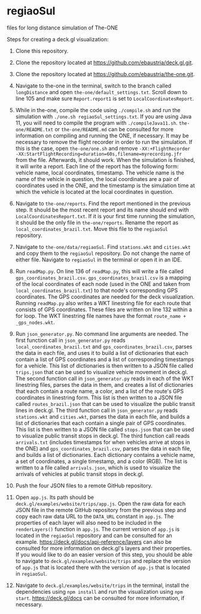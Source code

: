 # regiaoSul
files for long distance simulation of The-ONE

Steps for creating a deck.gl visualization:

1. Clone this repository.

2. Clone the repository located at https://github.com/ebaustria/deck.gl.git.

3. Clone the repository located at https://github.com/ebaustria/the-one.git.

4. Navigate to the-one in the terminal, switch to the branch called ```longDistance``` and open ```the-one/default_settings.txt```. Scroll down to line 105 and make sure ```Report.report1``` is set to ```LocalCoordinatesReport```.

5. While in the-one, compile the code using ```./compile.sh``` and run the simulation with ```./one.sh regiaoSul_settings.txt```. If you are using Java 11, you will need to compile the program with ```./compileJava11.sh```. ```the-one/README.txt``` or ```the-one/README.md``` can be consulted for more information on compiling and running the ONE, if necessary. It may be necessary to remove the flight recorder in order to run the simulation. If this is the case, open ```the-one/one.sh``` and remove ```-XX:+FlightRecorder  -XX:StartFlightRecording=duration=60s,filename=myrecording.jfr ``` from the file. Afterwards, it should work. When the simulation is finished, it will write a report. Each line of the report has the following form: vehicle name, local coordinates, timestamp. The vehicle name is the name of the vehicle in question, the local coordinates are a pair of coordinates used in the ONE, and the timestamp is the simulation time at which the vehicle is located at the local coordinates in question.

6. Navigate to ```the-one/reports```. Find the report mentioned in the previous step. It should be the most recent report and its name should end with ```LocalCoordinatesReport.txt```. If it is your first time running the simulation, it should be the only file in ```the-one/reports```. Rename the report as ```local_coordinates_brazil.txt```. Move this file to the ```regiaoSul``` repository.

7. Navigate to ```the-one/data/regiaoSul```. Find ```stations.wkt``` and ```cities.wkt``` and copy them to the ```regiaoSul``` repository. Do not change the name of either file. Navigate to ```regiaoSul``` in the terminal or open it in an IDE.

8. Run ```readMap.py```. On line 136 of ```readMap.py```, this will write a file called ```gps_coordinates_brazil.csv```. ```gps_coordinates_brazil.csv``` is a mapping of the local coordinates of each node (used in the ONE and taken from ```local_coordinates_brazil.txt```) to that node's corresponding GPS coordinates. The GPS coordinates are needed for the deck visualization. Running ```readMap.py``` also writes a WKT linestring file for each route that consists of GPS coordinates. These files are written on line 132 within a for loop. The WKT linestring file names have the format ```route_name + _gps_nodes.wkt```.

9. Run ```json_generator.py```. No command line arguments are needed. The first function call in ```json_generator.py``` reads ```local_coordinates_brazil.txt``` and ```gps_coordinates_brazil.csv```, parses the data in each file, and uses it to build a list of dictionaries that each contain a list of GPS coordinates and a list of corresponding timestamps for a vehicle. This list of dictionaries is then written to a JSON file called ```trips.json``` that can be used to visualize vehicle movement in deck.gl. The second function call in ```json_generator.py``` reads in each of the WKT linestring files, parses the data in them, and creates a list of dictionaries that each contain a route name, a color, and a list of the route's GPS coordinates in linestring form. This list is then written to a JSON file called ```routes_brazil.json``` that can be used to visualize the public transit lines in deck.gl. The third function call in ```json_generator.py``` reads ```stations.wkt``` and ```cities.wkt```, parses the data in each file, and builds a list of dictionaries that each contain a single pair of GPS coordinates. This list is then written to a JSON file called ```stops.json``` that can be used to visualize public transit stops in deck.gl. The third function call reads ```arrivals.txt``` (includes timestamps for when vehicles arrive at stops in the ONE) and ```gps_coordinates_brazil.csv```, parses the data in each file, and builds a list of dictionaries. Each dictionary contains a vehicle name, a set of coordinates, a single timestamp, and a color (RGB). The list is written to a file called ```arrivals.json```, which is used to visualize the arrivals of vehicles at public transit stops in deck.gl.

10. Push the four JSON files to a remote GitHub repository.

11. Open ```app.js```. Its path should be ```deck.gl/examples/website/trips/app.js```. Open the raw data for each JSON file in the remote GitHub repository from the previous step and copy each raw data URL to the ```DATA_URL``` constant in ```app.js```. The properties of each layer will also need to be included in the ```renderLayers()``` function in ```app.js```. The current version of ```app.js``` is located in the ```regiaoSul``` repository and can be consulted for an example. https://deck.gl/docs/api-reference/layers can also be consulted for more information on deck.gl's layers and their properties. If you would like to do an easier version of this step, you should be able to navigate to ```deck.gl/examples/website/trips``` and replace the version of ```app.js``` that is located there with the version of ```app.js``` that is located in ```regiaoSul```.

12. Navigate to ```deck.gl/examples/website/trips``` in the terminal, install the dependencies using ```npm install``` and run the visualization using ```npm start```. https://deck.gl/docs can be consulted for more information, if necessary.
